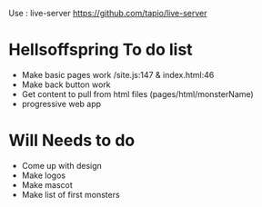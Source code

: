 Use : live-server
https://github.com/tapio/live-server

# Hellsoffspring To do list 
* Make basic pages work /site.js:147 & index.html:46
* Make back button work 
* Get content to pull from html files (pages/html/monsterName)
* progressive web app


# Will Needs to do 
* Come up with design 
* Make logos 
* Make mascot
* Make list of first monsters 

